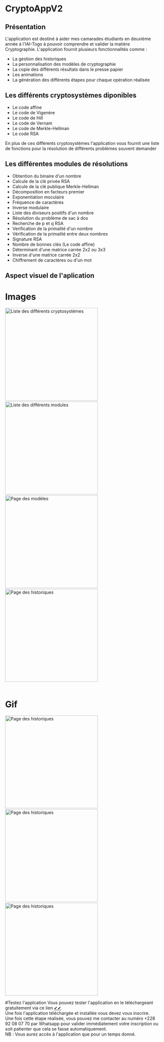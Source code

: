 # CryptoAppV2
## Présentation
L'application est destiné à aider mes camarades étudiants en deuxième année à l'IAI-Togo à pouvoir comprendre et valider la matière Cryptographie.
L'application fournit plusieurs fonctionnalités comme :
- La gestion des historiques
- La personnalisation des modèles de cryptographie
- La copie des différents résultats dans le presse papier
- Les animations
- La génération des différents étapes pour chaque opération réalisée

## Les différents cryptosystèmes diponibles
- Le code affine
- Le code de Vigenère
- Le code de Hill
- Le code de Vernam
- Le code de Merkle-Hellman
- Le code RSA

En plus de ces différents cryptosystèmes l'application vous fournit une liste de fonctions pour la résolution de différents problèmes souvent demander

## Les différentes modules de résolutions
- Obtention du binaire d'un nombre
- Calcule de la clé privée RSA
- Calcule de la clé publique Merkle-Hellman
- Décomposition en facteurs premier
- Exponentiation moculaire
- Fréquence de caractères
- Inverse modulaire
- Liste des diviseurs positifs d'un nombre
- Résolution du problème de sac à dos
- Recherche de p et q RSA
- Verification de la primalité d'un nombre
- Vérification de la primalité entre deux nombres
- Signature RSA
- Nombre de bonnes clés (Le code affine)
- Déterminant d'une matrice carrée 2x2 ou 3x3
- Inverse d'une matrice carrée 2x2
- Chiffrement de caractères ou d'un mot


## Aspect visuel de l'aplication
# Images
<div class="row">
   <div class="col-lg-12">
              <img src="https://user-images.githubusercontent.com/99556348/192757222-8c64e494-934a-45be-9cfd-8459b1872420.jpg" width="300" heigth="200"title="djdkjkdj" alt="Liste des différents cryptosystèmes"/> &nbsp;&nbsp;&nbsp;&nbsp;&nbsp;&nbsp;&nbsp;
         <img src="https://drive.google.com/uc?export=download&id=1VdNUiemscy4bSoeOnkKmniiIJr-1RspL" width="300" heigth="200" title="djdkjkdj" alt="Liste des différents modules"/> &nbsp;&nbsp;&nbsp;&nbsp;&nbsp;&nbsp;&nbsp;
       <img src="https://drive.google.com/uc?export=download&id=1V_a6g_urTy9s09_c-5SyOFsKNuBxjOVT" width="300" heigth="200" title="djdkjkdj" alt="Page des modèles"/>  &nbsp;&nbsp;&nbsp;&nbsp;&nbsp;&nbsp;&nbsp;
        <img src="https://drive.google.com/uc?export=download&id=1WD5Y8zZt63gYeLwUYS-rpfPyQKx9ogQd" width="300" heigth="200" class="card-img-top" title="djdkjkdj" alt="Page des historiques" />
  </div>
<div/>
&nbsp;&nbsp;&nbsp;&nbsp;&nbsp;&nbsp;
   
# Gif
   <div class="row">
      <div class="col-lg-12">
      <img src="https://drive.google.com/uc?export=download&id=1W2l3JcoCXXf_DmYTjobLRIgGu8beD_fE" width="300" heigth="200" class="card-img-top" title="djdkjkdj" alt="Page des historiques" /> &nbsp;&nbsp;&nbsp;&nbsp;&nbsp;&nbsp;&nbsp;
       <img src="https://drive.google.com/uc?export=download&id=1W2l3JcoCXXf_DmYTjobLRIgGu8beD_fE" width="300" heigth="200" class="card-img-top" title="djdkjkdj" alt="Page des historiques" />  &nbsp;&nbsp;&nbsp;&nbsp;&nbsp;&nbsp;&nbsp;
        <img src="https://drive.google.com/uc?export=download&id=1W2l3JcoCXXf_DmYTjobLRIgGu8beD_fE" width="300" heigth="200" class="card-img-top" title="djdkjkdj" alt="Page des historiques" />
      </div>
  </div>
   
#Testez l'applcation
Vous pouvez tester l'application en le téléchargeant gratuitement via ce lien
   <a href="https://mega.nz/file/OF0SkDyT#KQIsqUS0WScTsSMAU4tWoj3L4cwyUmlWAckiOYoI9Qw"> ✔✔ </a>
   </br>
Une fois l'application téléchargée et installée vous devez vous inscrire.
</br>
Une fois cette étape réalisée, vous pouvez me contacter au numéro +228 92 08 07 70 par Whatsapp pour valider immédiatement votre inscription ou soit patienter que cela se fasse automatiquement.
</br>
NB : Vous aurez accès à l'application que pour un temps donné.
